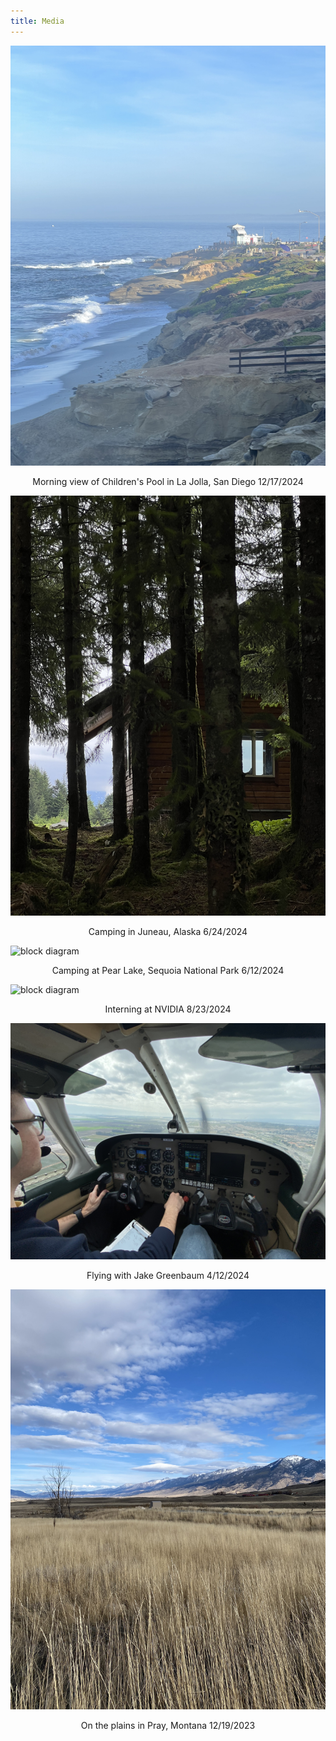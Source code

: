 ```yaml
---
title: Media
---
```


![block diagram](images/IMG_5700.jpg)
<p style="text-align:center;">Morning view of Children's Pool in La Jolla, San Diego 12/17/2024</p>

![block diagram](images/IMG_4101.jpg)
<p style="text-align:center;">Camping in Juneau, Alaska 6/24/2024</p>

![block diagram](images/IMG_3462.jpg)
<p style="text-align:center;">Camping at Pear Lake, Sequoia National Park 6/12/2024</p>

![block diagram](images/IMG_4614.jpg)
<p style="text-align:center;">Interning at NVIDIA 8/23/2024</p>

![block diagram](images/IMG_2577.JPG)
<p style="text-align:center;">Flying with Jake Greenbaum 4/12/2024</p>

![block diagram](images/IMG_1428.jpg)
<p style="text-align:center;">On the plains in Pray, Montana 12/19/2023</p>
